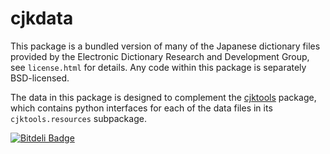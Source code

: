 # cjkdata

This package is a bundled version of many of the Japanese dictionary files provided by the Electronic Dictionary Research and Development Group, see `license.html` for details. Any code within this package is separately BSD-licensed.

The data in this package is designed to complement the [cjktools](https://github.com/larsyencken/cjktools/) package, which contains python interfaces for each of the data files in its `cjktools.resources` subpackage.


[![Bitdeli Badge](https://d2weczhvl823v0.cloudfront.net/larsyencken/cjkdata/trend.png)](https://bitdeli.com/free "Bitdeli Badge")


